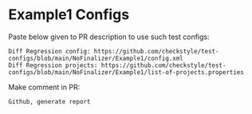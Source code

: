 # Example1 Configs
Paste below given to PR description to use such test configs:
```
Diff Regression config: https://github.com/checkstyle/test-configs/blob/main/NoFinalizer/Example1/config.xml
Diff Regression projects: https://github.com/checkstyle/test-configs/blob/main/NoFinalizer/Example1/list-of-projects.properties
```
Make comment in PR:
```
Github, generate report
```
